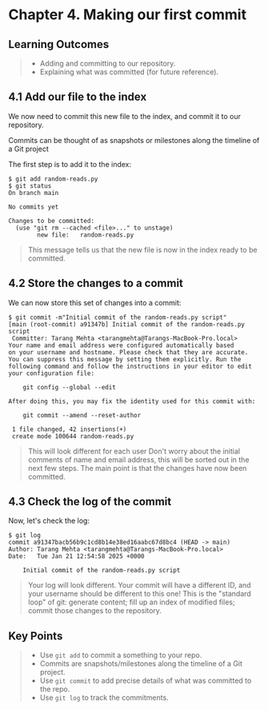 # Chapter 4. Making our first commit

## Learning Outcomes
> - Adding and committing to our repository.
> - Explaining what was committed (for future reference). 

## 4.1 Add our file to the index
We now need to commit this new file to the index, and commit it to our repository.

Commits can be thought of as snapshots or milestones along the timeline of a Git project

The first step is to add it to the index:

~~~console
$ git add random-reads.py
$ git status
On branch main

No commits yet

Changes to be committed:
  (use "git rm --cached <file>..." to unstage)
        new file:   random-reads.py
~~~

> This message tells us that the new file is now in the index ready to be committed.

## 4.2 Store the changes to a commit
We can now store this set of changes into a commit:

~~~console
$ git commit -m"Initial commit of the random-reads.py script"
[main (root-commit) a91347b] Initial commit of the random-reads.py script
 Committer: Tarang Mehta <tarangmehta@Tarangs-MacBook-Pro.local>
Your name and email address were configured automatically based
on your username and hostname. Please check that they are accurate.
You can suppress this message by setting them explicitly. Run the
following command and follow the instructions in your editor to edit
your configuration file:

    git config --global --edit

After doing this, you may fix the identity used for this commit with:

    git commit --amend --reset-author

 1 file changed, 42 insertions(+)
 create mode 100644 random-reads.py
~~~

> This will look different for each user
> Don't worry about the initial comments of name and email address, this will be sorted out in the next few steps.
> The main point is that the changes have now been committed.

## 4.3 Check the log of the commit

Now, let's check the log:

~~~console
$ git log
commit a91347bacb56b9c1cd8b14e38ed16aabc67d8bc4 (HEAD -> main)
Author: Tarang Mehta <tarangmehta@Tarangs-MacBook-Pro.local>
Date:   Tue Jan 21 12:54:58 2025 +0000

    Initial commit of the random-reads.py script
~~~

> Your log will look different.
> Your commit will have a different ID, and your username should be different to this one!
> This is the "standard loop" of git: generate content; fill up an index of modified files; commit those changes to the repository.

## Key Points
> - Use `git add` to commit a something to your repo.
> - Commits are snapshots/milestones along the timeline of a Git project.
> - Use `git commit` to add precise details of what was committed to the repo.
> - Use `git log` to track the commitments.
